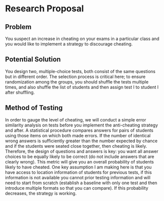 # Research Proposal

## Problem

You suspect an increase in cheating on your exams in a particular class and you would like to implement a strategy to discourage cheating.

## Potential Solution

You design two, multiple-choice tests, both consist of the same questions but in different order. The selection process is critical here; to ensure randomization among the groups, you should shuffle the tests multiple times, and also shuffle the list of students and then assign test I to student I after shuffling.

## Method of Testing

In order to gauge the level of cheating, we will conduct a simple error similarity analysis on tests before you implement the anti-cheating strategy and after. A statistical procedure compares answers for pairs of students using those items on which both made errors. If the number of identical wrong answers is sufficiently greater than the number expected by chance and if the students were seated close together, then cheating is likely. Therefore, the design of questions and answers is key: you want all answer choices to be equally likely to be correct (do not include answers that are clearly wrong). This metric will give you an overall probability of students likely to have cheated. One key assumption I am making here is that you have access to location information of students for previous tests, if this information is not available you cannot prior testing information and will need to start from scratch (establish a baseline with only one test and then introduce multiple formats so that you can compare). If this probability decreases, the strategy is working.
